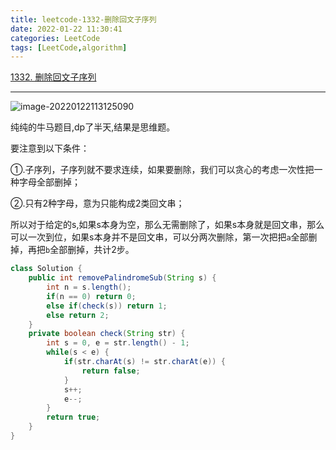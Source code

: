 ```yaml
---
title: leetcode-1332-删除回文子序列
date: 2022-01-22 11:30:41
categories: LeetCode
tags: [LeetCode,algorithm]
---
```


[1332. 删除回文子序列](https://leetcode-cn.com/problems/remove-palindromic-subsequences/)

<hr/>

![image-20220122113125090](https://gitee.com/cao_ziqiang/img/raw/master/20220122113125.png)

纯纯的牛马题目,dp了半天,结果是思维题。

要注意到以下条件：

①.子序列，子序列就不要求连续，如果要删除，我们可以贪心的考虑一次性把一种字母全部删掉；

②.只有2种字母，意为只能构成2类回文串；

所以对于给定的s,如果s本身为空，那么无需删除了，如果s本身就是回文串，那么可以一次到位，如果s本身并不是回文串，可以分两次删除，第一次把把`a`全部删掉，再把`b`全部删掉，共计2步。

```java
class Solution {
    public int removePalindromeSub(String s) {
        int n = s.length();
        if(n == 0) return 0;
        else if(check(s)) return 1;
        else return 2;
    }
    private boolean check(String str) {
        int s = 0, e = str.length() - 1;
        while(s < e) {
            if(str.charAt(s) != str.charAt(e)) {
                return false;
            }
            s++;
            e--;
        }
        return true;
    }
}
```

